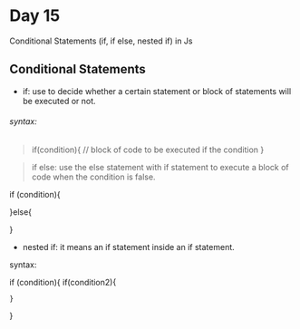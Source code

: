 # Day 15

Conditional Statements (if, if else, nested if) in Js

## Conditional Statements

- if: use to decide whether a certain statement or block of statements will be executed or not.

###### syntax:

> if(condition){
    // block of code to be executed if the condition
}

> if else: use the else statement with if statement to execute a block of code when the condition is false.

if (condition){

}else{

}
+ nested if: it means an if statement inside an if statement.

syntax:

if (condition){
    if(condition2){
        
    }
}